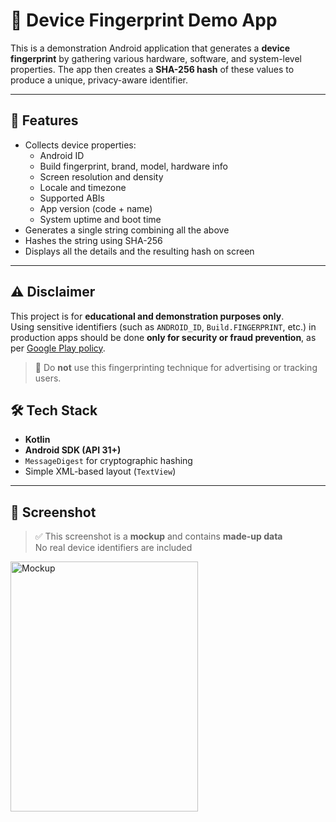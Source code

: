 # 📱 Device Fingerprint Demo App

This is a demonstration Android application that generates a **device fingerprint** by gathering various hardware, software, and system-level properties. The app then creates a **SHA-256 hash** of these values to produce a unique, privacy-aware identifier.

---

## 🔧 Features

- Collects device properties:
  - Android ID
  - Build fingerprint, brand, model, hardware info
  - Screen resolution and density
  - Locale and timezone
  - Supported ABIs
  - App version (code + name)
  - System uptime and boot time
- Generates a single string combining all the above
- Hashes the string using SHA-256
- Displays all the details and the resulting hash on screen

---

## ⚠️ Disclaimer

This project is for **educational and demonstration purposes only**.  
Using sensitive identifiers (such as `ANDROID_ID`, `Build.FINGERPRINT`, etc.) in production apps should be done **only for security or fraud prevention**, as per [Google Play policy](https://developer.android.com/privacy-and-security/data-usage).

> 🚫 Do **not** use this fingerprinting technique for advertising or tracking users.

## 🛠 Tech Stack

- **Kotlin**
- **Android SDK (API 31+)**
- `MessageDigest` for cryptographic hashing
- Simple XML-based layout (`TextView`)

---

## 📸 Screenshot

> ✅ This screenshot is a **mockup** and contains **made-up data**  
> No real device identifiers are included

<img width="300" height="400" alt="Mockup" src="https://github.com/user-attachments/assets/26f1e93c-42bd-43a6-a126-04d895b0a0e6" />


